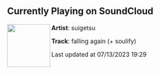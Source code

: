 ## Currently Playing on SoundCloud

[<img align="left" width="100" src="https://i1.sndcdn.com/artworks-hdwzYyASK2GrdUoJ-vP6E2Q-t500x500.jpg">](https://soundcloud.com/suigetsuluvu/falling)

**Artist**: suigetsu 

**Track**: falling again (+ soulify)

Last updated at 07/13/2023 19:29
